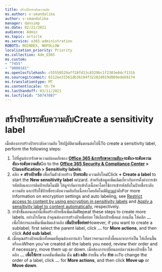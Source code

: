 ```yaml
---
title: สร้างป้ายระดับความลับ
ms.author: v-smandalika
author: v-smandalika
manager: dansimp
ms.date: 02/21/2021
audience: Admin
ms.topic: article
ms.service: o365-administration
ROBOTS: NOINDEX, NOFOLLOW
localization_priority: Priority
ms.collection: Adm_O365
ms.custom:
- "7455"
- "9000181"
ms.openlocfilehash: c55550529aff28fd13c8329bc1f2303e04cf1316
ms.sourcegitcommit: 6312ee31561db36104f32282d019d069ede69174
ms.translationtype: MT
ms.contentlocale: th-TH
ms.lasthandoff: 03/11/2021
ms.locfileid: "50747887"
---
```

# <a name="create-a-sensitivity-label"></a><span data-ttu-id="15162-102">สร้างป้ายระดับความลับ</span><span class="sxs-lookup"><span data-stu-id="15162-102">Create a sensitivity label</span></span>

<span data-ttu-id="15162-103">เมื่อต้องการสร้างป้ายระดับความลับ ให้ปฏิบัติตามขั้นตอนต่อไปนี้</span><span class="sxs-lookup"><span data-stu-id="15162-103">To create a sensitivity label, perform the following steps:</span></span>

1. <span data-ttu-id="15162-104">ไปที่ศูนย์การรักษาความปลอดภัยของ **[Office 365 &การรักษาความลับ>](https://sip.protection.office.com/)ระดับ>ระดับความลับ>ระดับความลับ**</span><span class="sxs-lookup"><span data-stu-id="15162-104">Go to the **[Office 365 Security & Compliance Center](https://sip.protection.office.com/) > Classification > Sensitivity labels**.</span></span>
2. <span data-ttu-id="15162-105">คลิก **+ สร้างป้ายชื่อ** เพื่อเริ่มตัวช่วยสร้าง **ป้ายระดับ** ความลับใหม่</span><span class="sxs-lookup"><span data-stu-id="15162-105">Click **+ Create a label** to start the **New sensitivity label** wizard.</span></span> <span data-ttu-id="15162-106">สําหรับข้อมูลเพิ่มเติมเกี่ยวกับการตั้งค่าการเข้ารหัสลับและการติดป้ายอัตโนมัติ ให้ดู[](https://docs.microsoft.com/microsoft-365/compliance/encryption-sensitivity-labels)จํากัดการเข้าถึงเนื้อหาโดยใช้การเข้ารหัสลับในป้ายชื่อระดับความลับ และปรับใช้ป้ายชื่อระดับความลับกับเนื้อหาโดยอัตโนมัติ[ตามล](https://docs.microsoft.com/microsoft-365/compliance/apply-sensitivity-label-automatically)ําดับ</span><span class="sxs-lookup"><span data-stu-id="15162-106">For more information on encryption settings and auto labeling, see [Restrict access to content by using encryption in sensitivity labels](https://docs.microsoft.com/microsoft-365/compliance/encryption-sensitivity-labels) and [Apply a sensitivity label to content automatically](https://docs.microsoft.com/microsoft-365/compliance/apply-sensitivity-label-automatically), respectively.</span></span>
3. <span data-ttu-id="15162-107">ทําซ้ําขั้นตอนเหล่านี้เพื่อสร้างป้ายชื่อเพิ่มเติม</span><span class="sxs-lookup"><span data-stu-id="15162-107">Repeat these steps to create more labels.</span></span> <span data-ttu-id="15162-108">อย่างไรก็ตาม ถ้าคุณต้องการสร้างป้ายชื่อย่อย ให้เลือกป้ายชื่อแม่ ก่อนอื่น ให้คลิก **...** เพื่อให้การแอคชันเพิ่มเติมแล้วคลิก **เพิ่มป้ายชื่อย่อย**</span><span class="sxs-lookup"><span data-stu-id="15162-108">However, if you want to create a sublabel, first select the parent label, click **...** for **More actions**, and then click **Add sub label**.</span></span>
4. <span data-ttu-id="15162-109">เมื่อคุณสร้างป้ายผนึกทั้งหมดที่คุณต้องการแล้ว ให้ตรวจทานการสั่งซื้อและหากจําเป็น ให้เลื่อนขึ้นหรือลง</span><span class="sxs-lookup"><span data-stu-id="15162-109">When you've created all the labels you need, review their order and if necessary, move them up or down.</span></span> <span data-ttu-id="15162-110">เมื่อต้องการเปลี่ยนลอปดาวน์ของป้ายชื่อ ให้คลิก **...** **เพื่อให้การ** แอคชันเพิ่มเติม นั้น **แล้ว คลิก** ย้ายขึ้น หรือ **ย้าย** ลง</span><span class="sxs-lookup"><span data-stu-id="15162-110">To change the order of a label, click **...** for **More actions**, and then click **Move up** or **Move down**.</span></span> 
